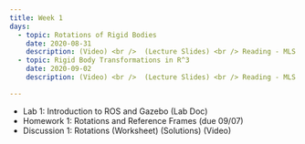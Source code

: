 ```yaml
---
title: Week 1
days:
  - topic: Rotations of Rigid Bodies
    date: 2020-08-31
    description: (Video) <br />  (Lecture Slides) <br /> Reading - MLS 2.1, 2.2
  - topic: Rigid Body Transformations in R^3
    date: 2020-09-02
    description: (Video) <br />  (Lecture Slides) <br /> Reading - MLS 2.3

---
```

- Lab 1: Introduction to ROS and Gazebo (Lab Doc)
- Homework 1: Rotations and Reference Frames (due 09/07)
- Discussion 1: Rotations (Worksheet) (Solutions) (Video)

